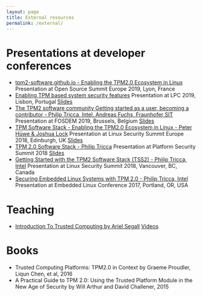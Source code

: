 ```yaml
---
layout: page
title: External resources
permalink: /external/
---
```


# Presentations at developer conferences
- [tpm2-software.github.io - Enabling the TPM2.0 Ecosystem in Linux](https://osseu19.sched.com/event/TLKX/tpm2-softwaregithubio-enabling-the-tpm20-ecosystem-in-linux-peter-huewe-infineon-technologies-ag) Presentation at Open Source Summit Europe 2019, Lyon, France
- [Enabling TPM based system security features](https://www.linuxplumbersconf.org/event/4/contributions/302/) Presentation at LPC 2019, Lisbon, Portugal [Slides](https://www.linuxplumbersconf.org/event/4/contributions/302/attachments/343/572/LPC2019.pdf)
- [The TPM2 software community Getting started as a user, becoming a contributor - Philip Tricca, Intel, Andreas Fuchs, Fraunhofer SIT](https://youtu.be/B1HIuun1zI8) Presentation at FOSDEM 2019, Brussels, Belgium [Slides](https://fosdem.org/2019/schedule/event/tpm2/attachments/slides/3111/export/events/attachments/tpm2/slides/3111/FOSDEM_TPM_TSS2_0.pdf)
- [TPM Software Stack - Enabling the TPM2.0 Ecosystem in Linux - Peter Hüwe & Joshua Lock](https://youtu.be/-Wx5g6j7yOI) Presentation at Linux Security Summit Europe 2018, Edinburgh, UK [Slides](https://events.linuxfoundation.jp/wp-content/uploads/2017/12/TPM-Software-Stack-2018-10-25-final_Peter-Huewe.pdf)
- [TPM 2.0 Software Stack - Philip Tricca](https://youtu.be/v_xL6pf0Dlc) Presentation at Platform Security Summit 2018 [Slides](https://www.platformsecuritysummit.com/2018/speaker/tricca/PSEC2018-TPM2-Software-Stack-Philip-Tricca.pdf)
- [Getting Started with the TPM2 Software Stack (TSS2) - Philip Tricca, Intel](https://youtu.be/D7h-D1q5fE8) Presentation at Linux Security Summit 2018, Vancouver, BC, Canada
- [Securing Embedded Linux Systems with TPM 2.0 - Philip Tricca, Intel](https://youtu.be/0qu9R7Tlw9o) Presentation at Embedded Linux Conference 2017, Portland, OR, USA

# Teaching
- [Introduction To Trusted Computing by Ariel Segall](http://opensecuritytraining.info/IntroToTrustedComputing.html) [Videos](https://www.youtube.com/playlist?list=PLUFkSN0XLZ-kBgdLhorJD6BR66D5kGoUV)

# Books
- Trusted Computing Platforms: TPM2.0 in Context by Graeme Proudler, Liqun Chen, et al, 2016
- A Practical Guide to TPM 2.0: Using the Trusted Platform Module in the New Age of Security by Will Arthur and David Challener, 2015

